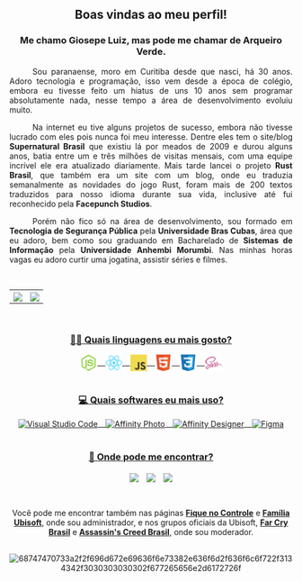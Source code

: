 ## <div align="center">Boas vindas ao meu perfil!</div>

### <div align="center">Me chamo Giosepe Luiz, mas pode me chamar de Arqueiro Verde.</div>

<p align="justify">⠀⠀⠀⠀Sou paranaense, moro em Curitiba desde que nasci, há 30 anos. Adoro tecnologia e programação, isso vem desde a época de colégio, embora eu tivesse feito um hiatus de uns 10 anos sem programar absolutamente nada, nesse tempo a área de desenvolvimento evoluiu muito.
</p>
<p align="justify">⠀⠀⠀⠀Na internet eu tive alguns projetos de sucesso, embora não tivesse lucrado com eles pois nunca foi meu interesse. Dentre eles tem o site/blog <b>Supernatural Brasil</b> que existiu lá por meados de 2009 e durou alguns anos, batia entre um e três milhões de visitas mensais, com uma equipe incrível ele era atualizado diariamente. Mais tarde lancei o projeto <b>Rust Brasil</b>, que também era um site com um blog, onde eu traduzia semanalmente as novidades do jogo Rust, foram mais de 200 textos traduzidos para nosso idioma durante sua vida, inclusive até fui reconhecido pela <b>Facepunch Studios</b>.
</p>
<p align="justify">⠀⠀⠀⠀Porém não fico só na área de desenvolvimento, sou formado em <b>Tecnologia de Segurança Pública</b> pela <b>Universidade Bras Cubas</b>, área que eu adoro, bem como sou graduando em Bacharelado de <b>Sistemas de Informação</b> pela <b>Universidade Anhembi Morumbi</b>. Nas minhas horas vagas eu adoro curtir uma jogatina, assistir séries e filmes.
</p>
<br />

<div>
  <a href="https://github.com/giosepeluiz">
 <table align="center">
  <row>
    <td>
     <img align="center" height=165 src="https://github-readme-stats.vercel.app/api?username=giosepeluiz&show_icons=true&locale=pt-br&bg_color=1D1E21&title_color=FFAE34&border_color=FFAE34&text_color=FFFFFF&icon_color=EB0000" />
    </td>
    <td>
     <img align="center" height=165 src="https://github-readme-stats.vercel.app/api/top-langs/?username=giosepeluiz&layout=compact&locale=pt-br&bg_color=1D1E21&border_color=FFAE34&title_color=FFAE34&text_color=FFFFFF&icon_color=EB0000" />
    </td>
  </row>
   </a>
</table>

<br />
  
  ### <div align="center">👨‍💻 Quais linguagens eu mais gosto?</div>
  
  <div style="display: inline_block">
   <div align="center">
    <img align="center" alt="NodeJS" height="30" src="https://raw.githubusercontent.com/devicons/devicon/master/icons/nodejs/nodejs-original.svg">⠀
    <img align="center" alt="ReactJS" height="30"src="https://raw.githubusercontent.com/devicons/devicon/master/icons/react/react-original.svg">⠀
    <img align="center" alt="JavaScript" height="30" src="https://raw.githubusercontent.com/devicons/devicon/master/icons/javascript/javascript-original.svg">⠀
    <img align="center" alt="HTML5" height="30" src="https://raw.githubusercontent.com/devicons/devicon/master/icons/html5/html5-original.svg">⠀
    <img align="center" alt="CSS3" height="30" src="https://raw.githubusercontent.com/devicons/devicon/master/icons/css3/css3-original.svg">⠀
    <img align="center" alt="SASS" height="30" src="https://raw.githubusercontent.com/devicons/devicon/master/icons/sass/sass-original.svg">
   </div>
  </div>
  <br />
  
   ### <div align="center">💻 Quais softwares eu mais uso?</div>
  
  <div style="display: inline_block">
   <div align="center">
    <img align="center" alt="Visual Studio Code" height="30" src="https://upload.wikimedia.org/wikipedia/commons/thumb/9/9a/Visual_Studio_Code_1.35_icon.svg/1024px-Visual_Studio_Code_1.35_icon.svg.png">⠀
    <img align="center" alt="Affinity Photo" height="30" src="https://images.squarespace-cdn.com/content/v1/57d128aad482e9cbbd02db5e/1578046235797-MCP6KPOLLF8NQNX07DW1/ke17ZwdGBToddI8pDm48kISUb3EsU-0MjSEihYgifUFZw-zPPgdn4jUwVcJE1ZvWEtT5uBSRWt4vQZAgTJucoTqqXjS3CfNDSuuf31e0tVEXiZB9OBSjUIbgh0g53R00w-JIArbwqKl5ni5feqAlPRur-lC0WofN0YB1wFg-ZW0/Affinity+Photo.png">⠀
    <img align="center" alt="Affinity Designer" height="30" src="https://images.squarespace-cdn.com/content/v1/57d128aad482e9cbbd02db5e/1578046235615-9XEWCKPYWGSQSDDDOLRW/ke17ZwdGBToddI8pDm48kISUb3EsU-0MjSEihYgifUFZw-zPPgdn4jUwVcJE1ZvWEtT5uBSRWt4vQZAgTJucoTqqXjS3CfNDSuuf31e0tVEXiZB9OBSjUIbgh0g53R00w-JIArbwqKl5ni5feqAlPRur-lC0WofN0YB1wFg-ZW0/Affinity+Designer.png">⠀
    <img align="center" alt="Figma" height="30" src="https://seeklogo.com/images/F/figma-logo-E4E21D3AEA-seeklogo.com.png">
   </div>
  </div>
  <br />
  
  ### <div align="center">🚩 Onde pode me encontrar?</div>
  
  <div style="display: inline_block">
   <div align="center">
    <a href="https://facebook.com/giosepeluiz" target="_blank"><img align="center" height="30" src="https://image.flaticon.com/icons/png/512/1384/1384053.png" /></a>⠀
    <a href="https://www.linkedin.com/in/giosepeluiz/" target="_blank"><img align="center" height="30" src="https://image.flaticon.com/icons/png/512/174/174857.png" /></a>⠀
    <a href="https://www.reddit.com/u/giosepeluiz" target="_blank"><img align="center" height="30" src="https://image.flaticon.com/icons/png/512/1384/1384067.png" /></a>
   </div>
  </div>
<br />
  
##
  
  <p align="center">
    Você pode me encontrar também nas páginas <a href="https://www.facebook.com/fiquenocontrole" target="_blank"><b>Fique no Controle</b></a> e <a href="https://www.facebook.com/familiaubisoft" target="_blank"><b>Família Ubisoft</b></a>, onde sou administrador, e nos grupos oficiais da Ubisoft, <a href="https://www.facebook.com/groups/farcrybrasil" target="_blank"><b>Far Cry Brasil</b></a> e <a href="https://www.facebook.com/groups/343130509179049" target="_blank"><b>Assassin's Creed Brasil</b></a>, onde sou moderador.
    </p>
  
##

<p align="center"><img height="40" width="40" src="https://i.ibb.co/4jmWb8B/68747470733a2f2f696d672e69636f6e73382e636f6d2f636f6c6f722f3134342f3030303030302f677265656e2d6172726f.png" alt="68747470733a2f2f696d672e69636f6e73382e636f6d2f636f6c6f722f3134342f3030303030302f677265656e2d6172726f"/></p>
